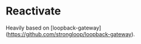 # Reactivate

Heavily based on [loopback-gateway] (https://github.com/strongloop/loopback-gateway). 
